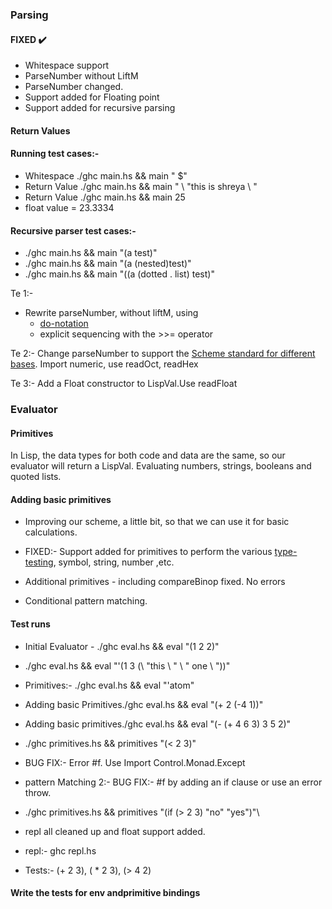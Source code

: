 ### Parsing
#### FIXED :heavy_check_mark:
- Whitespace support
- ParseNumber without LiftM
- ParseNumber changed.
- Support added for Floating point
- Support added for recursive parsing

#### Return Values

#### Running test cases:-


- Whitespace ./ghc main.hs && main " $"
- Return Value ./ghc main.hs && main " \ "this is shreya \ "
- Return Value ./ghc main.hs && main 25
- float value = 23.3334

#### Recursive parser test cases:-

- ./ghc main.hs && main "(a test)"
- ./ghc main.hs && main "(a (nested)test)"
- ./ghc main.hs && main "((a (dotted . list) test)"

Te 1:- 
- Rewrite parseNumber, without liftM, using
  - [do-notation](http://www.haskell.org/haskellwiki/all_about_monads#Do_notation)
  - explicit sequencing with the >>= operator 

Te 2:- Change parseNumber to support the [Scheme standard for different bases](http://www.schemers.org/Documents/Standards/R5RS/HTML/r5rs-Z-H-9.html#%_sec_6.2.4). Import numeric, use readOct, readHex

Te 3:- Add a Float constructor to LispVal.Use readFloat


### Evaluator

#### Primitives

In Lisp, the data types for both code and data are the same, so our evaluator will return a LispVal. Evaluating numbers, strings, booleans and quoted lists.

#### Adding basic primitives

- Improving our scheme, a little bit, so that we can use it for basic calculations.
- FIXED:- Support added for primitives to perform the various [type-testing](http://www.schemers.org/Documents/Standards/R5RS/HTML/r5rs-Z-H-9.html#%_sec_6.3), symbol, string, number ,etc.
- Additional primitives - including compareBinop fixed. No errors

- Conditional pattern matching.

#### Test runs

- Initial Evaluator - ./ghc eval.hs && eval "(1 2 2)"
- ./ghc eval.hs && eval "'(1 3 (\ "this \ "  \ " one \ "))"
- Primitives:- ./ghc eval.hs && eval "'atom"
- Adding basic Primitives./ghc eval.hs && eval "(+ 2 (-4 1))"
- Adding basic primitives./ghc eval.hs && eval "(- (+ 4 6 3) 3 5 2)"
- ./ghc primitives.hs && primitives "(< 2 3)"
- BUG FIX:- Error #f. Use Import Control.Monad.Except
- pattern Matching 2:- BUG FIX:- #f by adding an if clause or use an error throw.

- ./ghc primitives.hs && primitives "(if (> 2 3) \"no\" \"yes\")"\
- repl all cleaned up and float support added.
- repl:- ghc repl.hs
- Tests:- (+ 2 3), ( * 2 3), (> 4 2)


#### Write the tests for env andprimitive bindings
